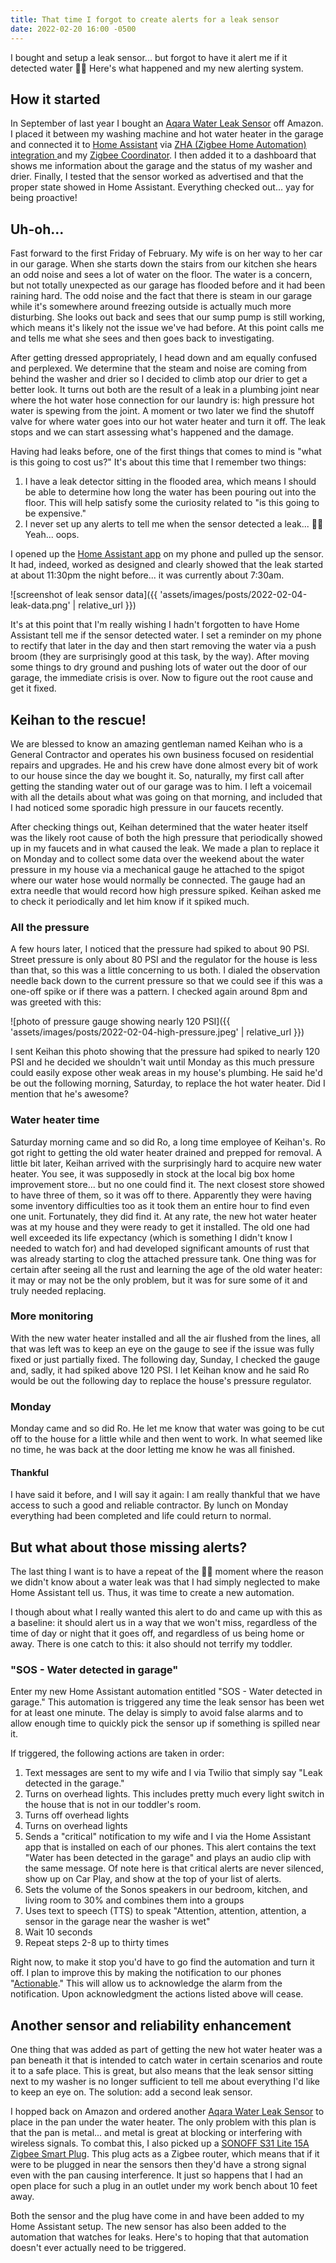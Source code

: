 ```yaml
---
title: That time I forgot to create alerts for a leak sensor
date: 2022-02-20 16:00 -0500
---
```


I bought and setup a leak sensor... but forgot to have it alert me if it detected water 🤦‍♂️ Here's what happened and my new alerting system.

## How it started

In September of last year I bought an [Aqara Water Leak Sensor](https://www.amazon.com/Aqara-MCCGQ11LM-Window-Sensor-White/dp/B07D39MSZS/) off Amazon. I placed it between my washing machine and hot water heater in the garage and connected it to [Home Assistant](https://www.home-assistant.io) via [ZHA (Zigbee Home Automation) integration ](https://www.home-assistant.io/integrations/zha/) and my [Zigbee Coordinator](https://www.tubeszb.com/product/cc2652_poe_coordinator/21?cp=true&sa=false&sbp=false&q=false&category_id=2). I then added it to a dashboard that shows me information about the garage and the status of my washer and drier. Finally, I tested that the sensor worked as advertised and that the proper state showed in Home Assistant. Everything checked out... yay for being proactive!

## Uh-oh...

Fast forward to the first Friday of February. My wife is on her way to her car in our garage. When she starts down the stairs from our kitchen she hears an odd noise and sees a lot of water on the floor. The water is a concern, but not totally unexpected as our garage has flooded before and it had been raining hard. The odd noise and the fact that there is steam in our garage while it's somewhere around freezing outside is actually much more disturbing. She looks out back and sees that our sump pump is still working, which means it's likely not the issue we've had before. At this point calls me and tells me what she sees and then goes back to investigating.

After getting dressed appropriately, I head down and am equally confused and perplexed. We determine that the steam and noise are coming from behind the washer and drier so I decided to climb atop our drier to get a better look. It turns out both are the result of a leak in a plumbing joint near where the hot water hose connection for our laundry is: high pressure hot water is spewing from the joint. A moment or two later we find the shutoff valve for where water goes into our hot water heater and turn it off. The leak stops and we can start assessing what's happened and the damage.

Having had leaks before, one of the first things that comes to mind is "what is this going to cost us?" It's about this time that I remember two things:

1. I have a leak detector sitting in the flooded area, which means I should be able to determine how long the water has been pouring out into the floor. This will help satisfy some the curiosity related to "is this going to be expensive."
2. I never set up any alerts to tell me when the sensor detected a leak... 🤦‍♂️ Yeah... oops.

I opened up the [Home Assistant app](https://companion.home-assistant.io/) on my phone and pulled up the sensor. It had, indeed, worked as designed and clearly showed that the leak started at about 11:30pm the night before... it was currently about 7:30am.

![screenshot of leak sensor data]({{ 'assets/images/posts/2022-02-04-leak-data.png' | relative_url }})

It's at this point that I'm really wishing I hadn't forgotten to have Home Assistant tell me if the sensor detected water. I set a reminder on my phone to rectify that later in the day and then start removing the water via a push broom (they are surprisingly good at this task, by the way). After moving some things to dry ground and pushing lots of water out the door of our garage, the immediate crisis is over. Now to figure out the root cause and get it fixed.

## Keihan to the rescue!

We are blessed to know an amazing gentleman named Keihan who is a General Contractor and operates his own business focused on residential repairs and upgrades. He and his crew have done almost every bit of work to our house since the day we bought it. So, naturally, my first call after getting the standing water out of our garage was to him. I left a voicemail with all the details about what was going on that morning, and included that I had noticed some sporadic high pressure in our faucets recently.

After checking things out, Keihan determined that the water heater itself was the likely root cause of both the high pressure that periodically showed up in my faucets and in what caused the leak. We made a plan to replace it on Monday and to collect some data over the weekend about the water pressure in my house via a mechanical gauge he attached to the spigot where our water hose would normally be connected. The gauge had an extra needle that would record how high pressure spiked. Keihan asked me to check it periodically and let him know if it spiked much.

### All the pressure

A few hours later, I noticed that the pressure had spiked to about 90 PSI. Street pressure is only about 80 PSI and the regulator for the house is less than that, so this was a little concerning to us both. I dialed the observation needle back down to the current pressure so that we could see if this was a one-off spike or if there was a pattern. I checked again around 8pm and was greeted with this:

![photo of pressure gauge showing nearly 120 PSI]({{ 'assets/images/posts/2022-02-04-high-pressure.jpeg' | relative_url }})

I sent Keihan this photo showing that the pressure had spiked to nearly 120 PSI and he decided we shouldn't wait until Monday as this much pressure could easily expose other weak areas in my house's plumbing. He said he'd be out the following morning, Saturday, to replace the hot water heater. Did I mention that he's awesome?

### Water heater time

Saturday morning came and so did Ro, a long time employee of Keihan's. Ro got right to getting the old water heater drained and prepped for removal. A little bit later, Keihan arrived with the surprisingly hard to acquire new water heater. You see, it was supposedly in stock at the local big box home improvement store... but no one could find it. The next closest store showed to have three of them, so it was off to there. Apparently they were having some inventory difficulties too as it took them an entire hour to find even one unit. Fortunately, they did find it. At any rate, the new hot water heater was at my house and they were ready to get it installed. The old one had well exceeded its life expectancy (which is something I didn't know I needed to watch for) and had developed significant amounts of rust that was already starting to clog the attached pressure tank. One thing was for certain after seeing all the rust and learning the age of the old water heater: it may or may not be the only problem, but it was for sure some of it and truly needed replacing.

### More monitoring

With the new water heater installed and all the air flushed from the lines, all that was left was to keep an eye on the gauge to see if the issue was fully fixed or just partially fixed. The following day, Sunday, I checked the gauge and, sadly, it had spiked above 120 PSI. I let Keihan know and he said Ro would be out the following day to replace the house's pressure regulator.

### Monday

Monday came and so did Ro. He let me know that water was going to be cut off to the house for a little while and then went to work. In what seemed like no time, he was back at the door letting me know he was all finished.

#### Thankful

I have said it before, and I will say it again: I am really thankful that we have access to such a good and reliable contractor. By lunch on Monday everything had been completed and life could return to normal.

## But what about those missing alerts?

The last thing I want is to have a repeat of the 🤦‍♂️ moment where the reason we didn't know about a water leak was that I had simply neglected to make Home Assistant tell us. Thus, it was time to create a new automation.

I though about what I really wanted this alert to do and came up with this as a baseline: it should alert us in a way that we won't miss, regardless of the time of day or night that it goes off, and regardless of us being home or away. There is one catch to this: it also should not terrify my toddler.

### "SOS - Water detected in garage"

Enter my new Home Assistant automation entitled "SOS - Water detected in garage." This automation is triggered any time the leak sensor has been wet for at least one minute. The delay is simply to avoid false alarms and to allow enough time to quickly pick the sensor up if something is spilled near it.

If triggered, the following actions are taken in order:

1. Text messages are sent to my wife and I via Twilio that simply say "Leak detected in the garage."
2. Turns on overhead lights. This includes pretty much every light switch in the house that is not in our toddler's room.
3. Turns off overhead lights
4. Turns on overhead lights
5. Sends a "critical" notification to my wife and I via the Home Assistant app that is installed on each of our phones. This alert contains the text "Water has been detected in the garage" and plays an audio clip with the same message. Of note here is that critical alerts are never silenced, show up on Car Play, and show at the top of your list of alerts.
6. Sets the volume of the Sonos speakers in our bedroom, kitchen, and living room to 30% and combines them into a groups
7. Uses text to speech (TTS) to speak "Attention, attention, attention, a sensor in the garage near the washer is wet"
8. Wait 10 seconds
9. Repeat steps 2-8 up to thirty times

Right now, to make it stop you'd have to go find the automation and turn it off. I plan to improve this by making the notification to our phones "[Actionable](https://companion.home-assistant.io/docs/notifications/actionable-notifications/)." This will allow us to acknowledge the alarm from the notification. Upon acknowledgment the actions listed above will cease.

## Another sensor and reliability enhancement

One thing that was added as part of getting the new hot water heater was a pan beneath it that is intended to catch water in certain scenarios and route it to a safe place. This is great, but also means that the leak sensor sitting next to my washer is no longer sufficient to tell me about everything I'd like to keep an eye on. The solution: add a second leak sensor.

I hopped back on Amazon and ordered another [Aqara Water Leak Sensor](https://www.amazon.com/Aqara-MCCGQ11LM-Window-Sensor-White/dp/B07D39MSZS/) to place in the pan under the water heater. The only problem with this plan is that the pan is metal... and metal is great at blocking or interfering with wireless signals. To combat this, I also picked up a [SONOFF S31 Lite 15A Zigbee Smart Plug](https://www.amazon.com/gp/product/B082PSKRSP/). This plug acts as a Zigbee router, which means that if it were to be plugged in near the sensors then they'd have a strong signal even with the pan causing interference. It just so happens that I had an open place for such a plug in an outlet under my work bench about 10 feet away.

Both the sensor and the plug have come in and have been added to my Home Assistant setup. The new sensor has also been added to the automation that watches for leaks. Here's to hoping that that automation doesn't ever actually need to be triggered.
